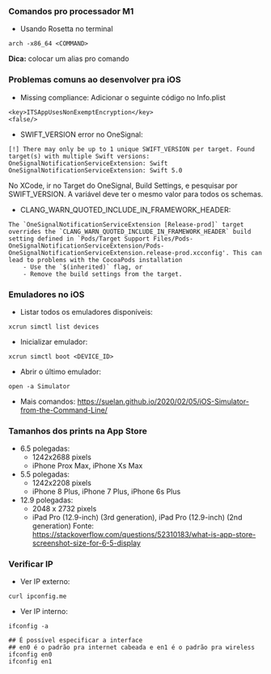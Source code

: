 ### Comandos pro processador M1
- Usando Rosetta no terminal
```shell
arch -x86_64 <COMMAND>
```
**Dica:** colocar um alias pro comando

### Problemas comuns ao desenvolver pra iOS
- Missing compliance:
Adicionar o seguinte código no Info.plist
```
<key>ITSAppUsesNonExemptEncryption</key>
<false/>
```
- SWIFT_VERSION error no OneSignal:
```
[!] There may only be up to 1 unique SWIFT_VERSION per target. Found target(s) with multiple Swift versions: OneSignalNotificationServiceExtension: Swift OneSignalNotificationServiceExtension: Swift 5.0
```
No XCode, ir no Target do OneSignal, Build Settings, e pesquisar por SWIFT_VERSION. A variável deve ter o mesmo valor para todos os schemas.
- CLANG_WARN_QUOTED_INCLUDE_IN_FRAMEWORK_HEADER:
```
The `OneSignalNotificationServiceExtension [Release-prod]` target overrides the `CLANG_WARN_QUOTED_INCLUDE_IN_FRAMEWORK_HEADER` build setting defined in `Pods/Target Support Files/Pods-OneSignalNotificationServiceExtension/Pods-OneSignalNotificationServiceExtension.release-prod.xcconfig'. This can lead to problems with the CocoaPods installation
    - Use the `$(inherited)` flag, or
    - Remove the build settings from the target.
```

### Emuladores no iOS
- Listar todos os emuladores disponíveis:
```
xcrun simctl list devices
```
- Inicializar emulador:
```
xcrun simctl boot <DEVICE_ID>
```
- Abrir o último emulador:
```
open -a Simulator
```
- Mais comandos:
https://suelan.github.io/2020/02/05/iOS-Simulator-from-the-Command-Line/

### Tamanhos dos prints na App Store
- 6.5 polegadas:
	- 1242x2688 pixels
	- iPhone Prox Max, iPhone Xs Max
- 5.5 polegadas:
	- 1242x2208 pixels
	- iPhone 8 Plus, iPhone 7 Plus, iPhone 6s Plus
- 12.9 polegadas:
	- 2048 x 2732 pixels
	- iPad Pro (12.9-inch) (3rd generation), iPad Pro (12.9-inch) (2nd generation)
Fonte: https://stackoverflow.com/questions/52310183/what-is-app-store-screenshot-size-for-6-5-display

### Verificar IP
- Ver IP externo:
```shell
curl ipconfig.me
```
- Ver IP interno:
```shell
ifconfig -a

## É possível especificar a interface
## en0 é o padrão pra internet cabeada e en1 é o padrão pra wireless
ifconfig en0
ifconfig en1
```
